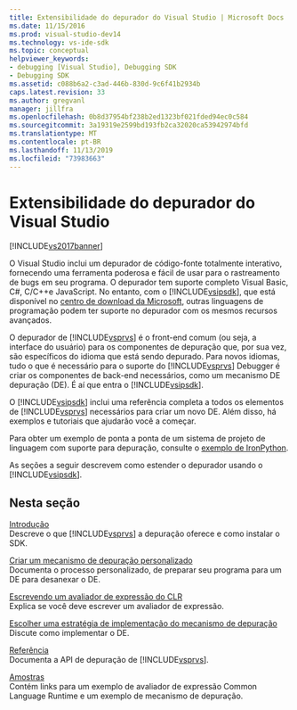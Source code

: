 ```yaml
---
title: Extensibilidade do depurador do Visual Studio | Microsoft Docs
ms.date: 11/15/2016
ms.prod: visual-studio-dev14
ms.technology: vs-ide-sdk
ms.topic: conceptual
helpviewer_keywords:
- debugging [Visual Studio], Debugging SDK
- Debugging SDK
ms.assetid: c088b6a2-c3ad-446b-830d-9c6f41b2934b
caps.latest.revision: 33
ms.author: gregvanl
manager: jillfra
ms.openlocfilehash: 0b8d37954bf238b2ed1323bf021fded94ec0c584
ms.sourcegitcommit: 3a19319e2599bd193fb2ca32020ca53942974bfd
ms.translationtype: MT
ms.contentlocale: pt-BR
ms.lasthandoff: 11/13/2019
ms.locfileid: "73983663"
---
```

# <a name="visual-studio-debugger-extensibility"></a>Extensibilidade do depurador do Visual Studio
[!INCLUDE[vs2017banner](../../includes/vs2017banner.md)]

O Visual Studio inclui um depurador de código-fonte totalmente interativo, fornecendo uma ferramenta poderosa e fácil de usar para o rastreamento de bugs em seu programa. O depurador tem suporte completo Visual Basic, C#, C/C++e JavaScript. No entanto, com o [!INCLUDE[vsipsdk](../../includes/vsipsdk-md.md)], que está disponível no [centro de download da Microsoft](https://www.microsoft.com/download/details.aspx?id=21835), outras linguagens de programação podem ter suporte no depurador com os mesmos recursos avançados.  
  
 O depurador de [!INCLUDE[vsprvs](../../includes/vsprvs-md.md)] é o front-end comum (ou seja, a interface do usuário) para os componentes de depuração que, por sua vez, são específicos do idioma que está sendo depurado. Para novos idiomas, tudo o que é necessário para o suporte do [!INCLUDE[vsprvs](../../includes/vsprvs-md.md)] Debugger é criar os componentes de back-end necessários, como um mecanismo DE depuração (DE). É aí que entra o [!INCLUDE[vsipsdk](../../includes/vsipsdk-md.md)].  
  
 O [!INCLUDE[vsipsdk](../../includes/vsipsdk-md.md)] inclui uma referência completa a todos os elementos de [!INCLUDE[vsprvs](../../includes/vsprvs-md.md)] necessários para criar um novo DE. Além disso, há exemplos e tutoriais que ajudarão você a começar.  
  
 Para obter um exemplo de ponta a ponta de um sistema de projeto de linguagem com suporte para depuração, consulte o [exemplo de IronPython](https://msdn.microsoft.com/4c41695c-12c1-4670-b43b-d8d84c9e4089).  
  
 As seções a seguir descrevem como estender o depurador usando o [!INCLUDE[vsipsdk](../../includes/vsipsdk-md.md)].  
  
## <a name="in-this-section"></a>Nesta seção  
 [Introdução](../../extensibility/debugger/getting-started-with-debugger-extensibility.md)  
 Descreve o que [!INCLUDE[vsprvs](../../includes/vsprvs-md.md)] a depuração oferece e como instalar o SDK.  
  
 [Criar um mecanismo de depuração personalizado](../../extensibility/debugger/creating-a-custom-debug-engine.md)  
 Documenta o processo personalizado, de preparar seu programa para um DE para desanexar o DE.  
  
 [Escrevendo um avaliador de expressão do CLR](../../extensibility/debugger/writing-a-common-language-runtime-expression-evaluator.md)  
 Explica se você deve escrever um avaliador de expressão.  
  
 [Escolher uma estratégia de implementação do mecanismo de depuração](../../extensibility/debugger/choosing-a-debug-engine-implementation-strategy.md)  
 Discute como implementar o DE.  
  
 [Referência](../../extensibility/debugger/reference/reference-visual-studio-debugging-apis.md)  
 Documenta a API de depuração de [!INCLUDE[vsprvs](../../includes/vsprvs-md.md)].  
  
 [Amostras](../../extensibility/debugger/visual-studio-debugging-samples.md)  
 Contém links para um exemplo de avaliador de expressão Common Language Runtime e um exemplo de mecanismo de depuração.
